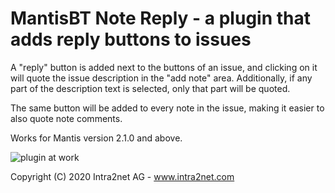 # MantisBT Note Reply - a plugin that adds reply buttons to issues

A "reply" button is added next to the buttons of an issue, and clicking on it will quote the issue description in the "add note" area. Additionally, if any part of the description text is selected, only that part will be quoted.

The same button will be added to every note in the issue, making it easier to also quote note comments.

Works for Mantis version 2.1.0 and above.

![plugin at work](https://thumbs.gfycat.com/ElderlyOffensiveIncatern-size_restricted.gif)

Copyright (C) 2020 Intra2net AG - www.intra2net.com
